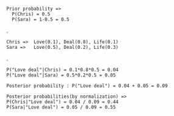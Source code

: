     Prior probability =>
      P(Chris) = 0.5
      P(Sara) = 1-0.5 = 0.5

.

    Chris =>  Love(0.1), Deal(0.8), Life(0.1)
    Sara =>   Love(0.5), Deal(0.2), Life(0.3)

.

    P("Love deal"|Chris) = 0.1*0.8*0.5 = 0.04
    P("Love deal"|Sara) = 0.5*0.2*0.5 = 0.05

    Posterior probability : P("Love deal") = 0.04 + 0.05 = 0.09

    Posterior probabilities(by normalization) =>
    P(Chris|"Love deal") = 0.04 / 0.09 = 0.44
    P(Sara|"Love deal") = 0.05 / 0.09 = 0.55

